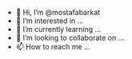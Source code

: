- 👋 Hi, I’m @mostafabarkat
- 👀 I’m interested in ...
- 🌱 I’m currently learning ...
- 💞️ I’m looking to collaborate on ...
- 📫 How to reach me ...

<!---
mostafabarkat/mostafabarkat is a ✨ special ✨ repository because its `README.md` (this file) appears on your GitHub profile.
You can click the Preview link to take a look at your changes.
--->
